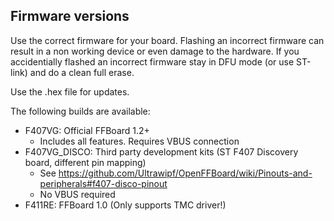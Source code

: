 ## Firmware versions

Use the correct firmware for your board.
Flashing an incorrect firmware can result in a non working device or even damage to the hardware.
If you accidentially flashed an incorrect firmware stay in DFU mode (or use ST-link) and do a clean full erase.

Use the .hex file for updates.

The following builds are available:

* F407VG: Official FFBoard 1.2+
    - Includes all features. Requires VBUS connection
* F407VG_DISCO: Third party development kits (ST F407 Discovery board, different pin mapping)
    - See https://github.com/Ultrawipf/OpenFFBoard/wiki/Pinouts-and-peripherals#f407-disco-pinout
    - No VBUS required
* F411RE: FFBoard 1.0 (Only supports TMC driver!)